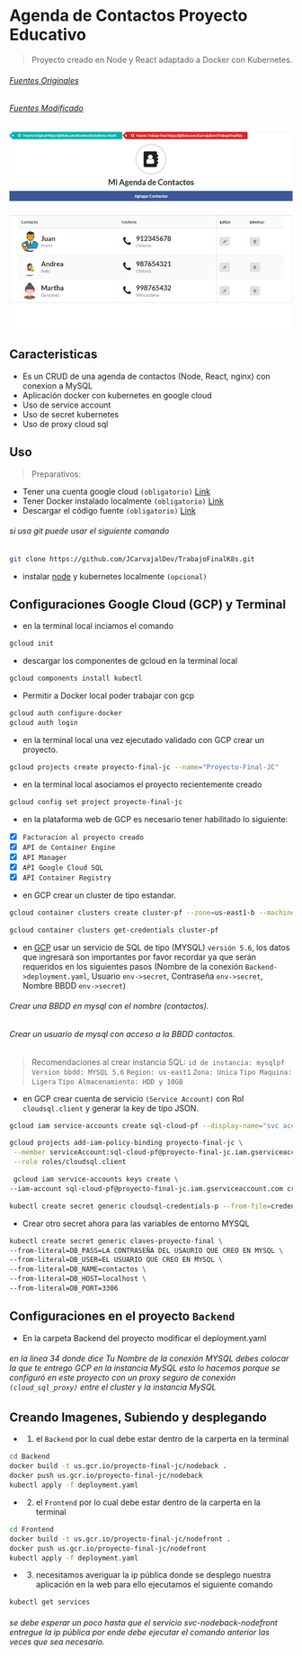 # Agenda de Contactos Proyecto Educativo
> Proyecto creado en Node y React adaptado a Docker con Kubernetes.

###### [Fuentes Originales](https://github.com/Brandon05/Address-Book-)
###### [Fuentes Modificado](https://github.com/JCarvajalDev/TrabajoFinalK8s)

![screenshot](https://github.com/JCarvajalDev/TrabajoFinalK8s/blob/master/screenshot.png)

## Caracteristicas
- Es un CRUD de una agenda de contactos (Node, React, nginx) con conexion a MySQL
- Aplicación docker con kubernetes en google cloud
- Uso de service account 
- Uso de secret kubernetes
- Uso de proxy cloud sql

## Uso
> Preparativos:

- Tener una cuenta google cloud `(obligatorio)` [Link](https://cloud.google.com/)
- Tener Docker instalado localmente `(obligatorio)` [Link](https://docs.docker.com/get-started/)
- Descargar el código fuente `(obligatorio)` [Link](https://github.com/JCarvajalDev/TrabajoFinalK8s)
###### si usa git puede usar el siguiente comando
```sh
git clone https://github.com/JCarvajalDev/TrabajoFinalK8s.git
```
- instalar [node](https://nodejs.org/es/) y kubernetes localmente `(opcional)`

## Configuraciones Google Cloud (GCP) y Terminal 

- en la terminal local inciamos el comando
```sh
gcloud init
```
- descargar los componentes de gcloud en la terminal local
```sh
gcloud components install kubectl
```
- Permitir a Docker local poder trabajar con gcp
```sh
gcloud auth configure-docker
gcloud auth login
```
- en la terminal local una vez ejecutado validado con GCP crear un proyecto.
```sh
gcloud projects create proyecto-final-jc --name="Proyecto-Final-JC"
```
- en la terminal local asociamos el proyecto recientemente creado
```sh
gcloud config set project proyecto-final-jc
```
- en la plataforma web de GCP es necesario tener habilitado lo siguiente:
- [x] `Facturacion al proyecto creado`
- [x] `API de Container Engine`
- [x] `API Manager`
- [x] `API Google Cloud SQL`
- [x] `API Container Registry`

- en GCP crear un cluster de tipo estandar.
```sh
gcloud container clusters create cluster-pf --zone=us-east1-b --machine-type=g1-small --num-nodes=3
```
```sh
gcloud container clusters get-credentials cluster-pf
```

- en [GCP](https://console.cloud.google.com/) usar un servicio de SQL de tipo (MYSQL) `versión 5.6`, los datos que ingresará son importantes por favor recordar ya que serán requeridos en los siguientes pasos (Nombre de la conexión `Backend->deployment.yaml`, Usuario `env->secret`, Contraseña `env->secret`, Nombre BBDD `env->secret`)
###### Crear una BBDD en mysql con el nombre (contactos).
###### Crear un usuario de mysql con acceso a la BBDD contactos.
> Recomendaciones al crear instancia SQL: 
`id de instancia: mysqlpf`
`Version bbdd: MYSQL 5.6`
`Region: us-east1`
`Zona: Unica`
`Tipo Maquina: Ligera`
`Tipo Almacenamiento: HDD y 10GB`

- en GCP crear cuenta de servicio `(Service Account)` con Rol `cloudsql.client` y generar la key de tipo JSON.
```sh
gcloud iam service-accounts create sql-cloud-pf --display-name="svc accounts sql" --description="Cuenta para SQL PF"
```
```sh
gcloud projects add-iam-policy-binding proyecto-final-jc \
 --member serviceAccount:sql-cloud-pf@proyecto-final-jc.iam.gserviceaccount.com \
 --role roles/cloudsql.client
```
```sh
 gcloud iam service-accounts keys create \
--iam-account sql-cloud-pf@proyecto-final-jc.iam.gserviceaccount.com credenciales-sql-p.json
```
```sh
kubectl create secret generic cloudsql-credentials-p --from-file=credenciales-p.json=credenciales-sql-p.json
```
- Crear otro secret ahora para las variables de entorno MYSQL
```sh
kubectl create secret generic claves-proyecto-final \
--from-literal=DB_PASS=LA CONTRASEÑA DEL USAURIO QUE CREO EN MYSQL \
--from-literal=DB_USER=EL USUARIO QUE CREO EN MYSQL \
--from-literal=DB_NAME=contactos \
--from-literal=DB_HOST=localhost \
--from-literal=DB_PORT=3306
```

## Configuraciones en el proyecto `Backend`
- En la carpeta Backend del proyecto modificar el deployment.yaml
###### en la linea 34 donde dice Tu Nombre de la conexión MYSQL debes colocar la que te entrego GCP en la instancia MySQL esto lo hacemos porque se configuró en este proyecto con un proxy seguro de conexión `(cloud_sql_proxy)` entre el cluster y la instancia MySQL

## Creando Imagenes, Subiendo y desplegando

- 1) el `Backend` por lo cual debe estar dentro de la carperta en la terminal
```sh
cd Backend
docker build -t us.gcr.io/proyecto-final-jc/nodeback .
docker push us.gcr.io/proyecto-final-jc/nodeback
kubectl apply -f deployment.yaml
```

- 2) el `Frontend` por lo cual debe estar dentro de la carperta en la terminal
```sh
cd Frontend
docker build -t us.gcr.io/proyecto-final-jc/nodefront .
docker push us.gcr.io/proyecto-final-jc/nodefront
kubectl apply -f deployment.yaml
```

- 3) necesitamos averiguar la ip pública donde se desplego nuestra aplicación en la web para ello ejecutamos el siguiente comando 

```sh
kubectl get services
```
######  se debe esperar un poco hasta que el servicio svc-nodeback-nodefront entregue la ip pública por ende debe ejecutar el comando anterior las veces que sea necesario.








